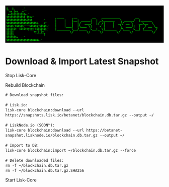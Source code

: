 ![##Header##](../PNG/Header.png)

# Download & Import Latest Snapshot

Stop Lisk-Core

Rebuild Blockchain
```shell
# Download snapshot files:

# Lisk.io:
lisk-core blockchain:download --url https://snapshots.lisk.io/betanet/blockchain.db.tar.gz --output ~/

# LiskNode.io (SOON™):
lisk-core blockchain:download --url https://betanet-snapshot.lisknode.io/blockchain.db.tar.gz --output ~/

# Import to DB:
lisk-core blockchain:import ~/blockchain.db.tar.gz --force

# Delete downloaded files:
rm -f ~/blockchain.db.tar.gz
rm -f ~/blockchain.db.tar.gz.SHA256
```

Start Lisk-Core

